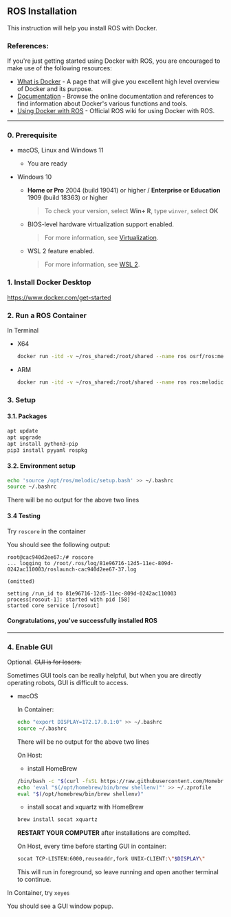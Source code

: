 ## ROS Installation

This instruction will help you install ROS with Docker.


### References:

If you're just getting started using Docker with ROS, you are encouraged to make use of the following resources:

- [What is Docker](https://www.docker.com/whatisdocker/) - A page that will give you excellent high level overview of Docker and its purpose. 
- [Documentation](https://docs.docker.com/) - Browse the online documentation and references to find information about Docker's various functions and tools. 
- [Using Docker with ROS](http://wiki.ros.org/docker) - Official ROS wiki for using Docker with ROS.
---


### 0. Prerequisite

* macOS, Linux and Windows 11
  * You are ready

* Windows 10
  * **Home or Pro** 2004 (build 19041) or higher / **Enterprise or Education** 1909 (build 18363) or higher

    > To check your version, select **Win+ R**, type `winver`, select **OK**

  * BIOS-level hardware virtualization support enabled.

    > For more information, see [Virtualization](https://docs.docker.com/desktop/windows/troubleshoot/#virtualization-must-be-enabled).

  * WSL 2 feature enabled.

    > For more information, see [WSL 2](https://docs.microsoft.com/en-us/windows/wsl/install-win10).


### 1. Install Docker Desktop

<https://www.docker.com/get-started>


### 2. Run a ROS Container

In Terminal

* X64

  ```sh
  docker run -itd -v ~/ros_shared:/root/shared --name ros osrf/ros:melodic-desktop-full /bin/bash
  ```

* ARM

  ```sh
  docker run -itd -v ~/ros_shared:/root/shared --name ros ros:melodic /bin/bash
  ```


### 3.  Setup

#### 3.1. Packages

  ```sh
  apt update
  apt upgrade
  apt install python3-pip
  pip3 install pyyaml rospkg
  ```


#### 3.2. Environment setup

```sh
echo 'source /opt/ros/melodic/setup.bash' >> ~/.bashrc
source ~/.bashrc
```

There will be no output for the above two lines


#### 3.4 Testing

Try `roscore` in the container

You should see the following output:

```
root@cac940d2ee67:/# roscore
... logging to /root/.ros/log/81e96716-12d5-11ec-809d-0242ac110003/roslaunch-cac940d2ee67-37.log

(omitted)

setting /run_id to 81e96716-12d5-11ec-809d-0242ac110003
process[rosout-1]: started with pid [58]
started core service [/rosout]

```


#### Congratulations, you've successfully installed ROS

---


### 4. Enable GUI

Optional. ~~GUI is for losers.~~

Sometimes GUI tools can be really helpful, but when you are directly operating robots, GUI is difficult to access.

* macOS

  In Container:

  ```sh
  echo "export DISPLAY=172.17.0.1:0" >> ~/.bashrc
  source ~/.bashrc
  ```

  There will be no output for the above two lines


  On Host:

  * install HomeBrew
  ```sh
  /bin/bash -c "$(curl -fsSL https://raw.githubusercontent.com/Homebrew/install/HEAD/install.sh)"
  echo 'eval "$(/opt/homebrew/bin/brew shellenv)"' >> ~/.zprofile
  eval "$(/opt/homebrew/bin/brew shellenv)"
  ```

  * install socat and xquartz with HomeBrew
  ```sh
  brew install socat xquartz
  ```


  **RESTART YOUR COMPUTER** after installations are complted.

  On Host, every time before starting GUI in container:

  ```sh
  socat TCP-LISTEN:6000,reuseaddr,fork UNIX-CLIENT:\"$DISPLAY\"
  ```

  This will run in foreground, so leave running and open another terminal to continue.

In Container, try `xeyes`

You should see a GUI window popup.

